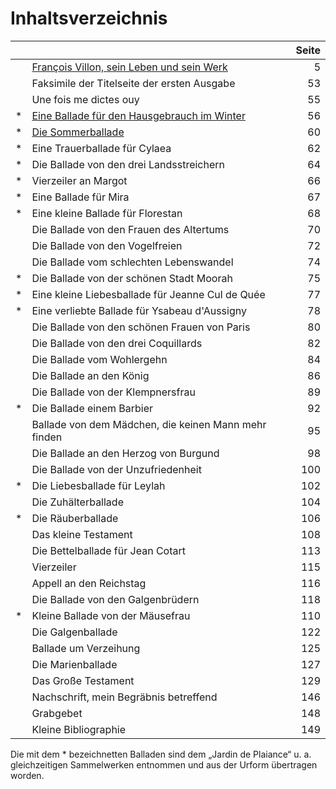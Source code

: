 # Inhaltsverzeichnis

|     |                                                                                                | Seite |
| :-- | :--------------------------------------------------------------------------------------------- | ----: |
|     | [François Villon, sein Leben und sein Werk](francois-villon/leben-werk-wertung.md)             |     5 |
|     | Faksimile der Titelseite der ersten Ausgabe                                                    |    53 |
|     | Une fois me dictes ouy                                                                         |    55 |
| \*  | [Eine Ballade für den Hausgebrauch im Winter](eine-ballade-fuer-den-hausgebrauch-im-winter.md) |    56 |
| \*  | [Die Sommerballade](die-sommerballade.md)                                                      |    60 |
| \*  | Eine Trauerballade für Cylaea                                                                  |    62 |
| \*  | Die Ballade von den drei Landsstreichern                                                       |    64 |
| \*  | Vierzeiler an Margot                                                                           |    66 |
| \*  | Eine Ballade für Mira                                                                          |    67 |
| \*  | Eine kleine Ballade für Florestan                                                              |    68 |
|     | Die Ballade von den Frauen des Altertums                                                       |    70 |
|     | Die Ballade von den Vogelfreien                                                                |    72 |
|     | Die Ballade vom schlechten Lebenswandel                                                        |    74 |
| \*  | Die Ballade von der schönen Stadt Moorah                                                       |    75 |
| \*  | Eine kleine Liebesballade für Jeanne Cul de Quée                                               |    77 |
| \*  | Eine verliebte Ballade für Ysabeau d'Aussigny                                                  |    78 |
|     | Die Ballade von den schönen Frauen von Paris                                                   |    80 |
|     | Die Ballade von den drei Coquillards                                                           |    82 |
|     | Die Ballade vom Wohlergehn                                                                     |    84 |
|     | Die Ballade an den König                                                                       |    86 |
|     | Die Ballade von der Klempnersfrau                                                              |    89 |
| \*  | Die Ballade einem Barbier                                                                      |    92 |
|     | Ballade von dem Mädchen, die keinen Mann mehr finden                                           |    95 |
|     | Die Ballade an den Herzog von Burgund                                                          |    98 |
|     | Die Ballade von der Unzufriedenheit                                                            |   100 |
| \*  | Die Liebesballade für Leylah                                                                   |   102 |
|     | Die Zuhälterballade                                                                            |   104 |
| \*  | Die Räuberballade                                                                              |   106 |
|     | Das kleine Testament                                                                           |   108 |
|     | Die Bettelballade für Jean Cotart                                                              |   113 |
|     | Vierzeiler                                                                                     |   115 |
|     | Appell an den Reichstag                                                                        |   116 |
|     | Die Ballade von den Galgenbrüdern                                                              |   118 |
| \*  | Kleine Ballade von der Mäusefrau                                                               |   110 |
|     | Die Galgenballade                                                                              |   122 |
|     | Ballade um Verzeihung                                                                          |   125 |
|     | Die Marienballade                                                                              |   127 |
|     | Das Große Testament                                                                            |   129 |
|     | Nachschrift, mein Begräbnis betreffend                                                         |   146 |
|     | Grabgebet                                                                                      |   148 |
|     | Kleine Bibliographie                                                                           |   149 |

Die mit dem \* bezeichnetten Balladen sind dem „Jardin de Plaiance“ u. a. gleichzeitigen Sammelwerken entnommen und aus der Urform übertragen worden.
